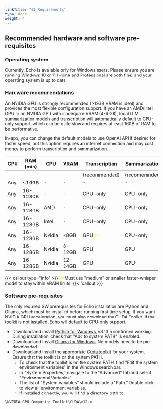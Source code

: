 ```yaml
---
linkTitle: "01 Requirements"
type: docs
weight: 4
---
```

## Recommended hardware and software pre-requisites
### Operating system
Currently, Echo is available only for Windows users. Please ensure you are running Windows 10 or 11 (Home and Professional are both fine) and your operating system is up to date.

### Hardware recommendations
An NVIDIA GPU is strongly recommended (>12GB VRAM is ideal) and provides the most flexible configuration support. If you have an AMD/Intel GPU or an NVIDIA GPU with inadequate VRAM (4-6 GB), local LLM summarization models and transcription will automatically default to CPU-only support, which can be quite slow and requires at least 16GB of RAM to be performative.

In-app, you can change the default models to use OpenAI API if desired for faster speed, but this option requires an internet connection and may cost money to perform transcription and summarization.

| CPU | RAM (min) | GPU    | VRAM    | Transcription | Summarization | OpenAI support | Local speed |
| --- | --------- | ------ | ------- | ------------- | ------------- | -------------- | ----------- |
|     |           |        |         | (recommended) | (recomemnded) |                |             |
| Any | <16GB     | -      | -       | -             | -             | Yes            | N/A         |
| Any | 16-128GB  | -      | -       | CPU-only      | CPU-only      | Yes            | Slow        |
| Any | 16-128GB  | AMD    | -       | CPU-only      | CPU-only      | Yes            | Slow        |
| Any | 16-128GB  | Intel  | -       | CPU-only      | CPU-only      | Yes            | Slow        |
| Any | 16-128GB  | Nvidia | <8GB    | GPU<span style="color:yellow;">**</span>          | CPU-only      | Yes            | Slow        |
| Any | 16-128GB  | Nvidia | 8-12GB  | GPU           | GPU           | Yes            | Medium      |
| Any | 16-128GB  | Nvidia | 12-24GB | GPU           | GPU           | Yes            | Fast        |

{{< callout type="info" >}}
<span style="color:yellow;">**</span>Must use "medium" or smaller faster-whisper model to stay within VRAM limits.
{{< /callout >}}
### Software pre-requisites
The only required SW prerequisites for Echo installation are Python and Ollama, which must be installed before running first time setup. If you want NVIDIA GPU acceleration, you must also download the CUDA Toolkit. If the toolkit is not installed, Echo will default to CPU-only support.
- Download and install [Python for Windows](https://www.python.org/downloads/), v3.13.5 confirmed working. During installation, check that "Add to system PATH" is enabled.
- Download and install [Ollama for Windows](https://ollama.com/download). No models need to be pre-downloaded.
- Download and install the appropriate [Cuda toolkit](https://developer.nvidia.com/cuda-downloads) for your system. Ensure that the toolkit is on the system PATH.
	- To check that the toolkit is on the system PATH, find "Edit the system environment variables" in the Windows search bar.
	- In "System Properties," navigate to the "Advanced" tab and select "Environmental Variables"
	- The list of "System variables" should include a "Path." Double click to view all environment variables.
	- If installed correctly, you will find a directory path to:
```bash
\NVIDIA GPU Computing Toolkit\CUDA\v12.x
```